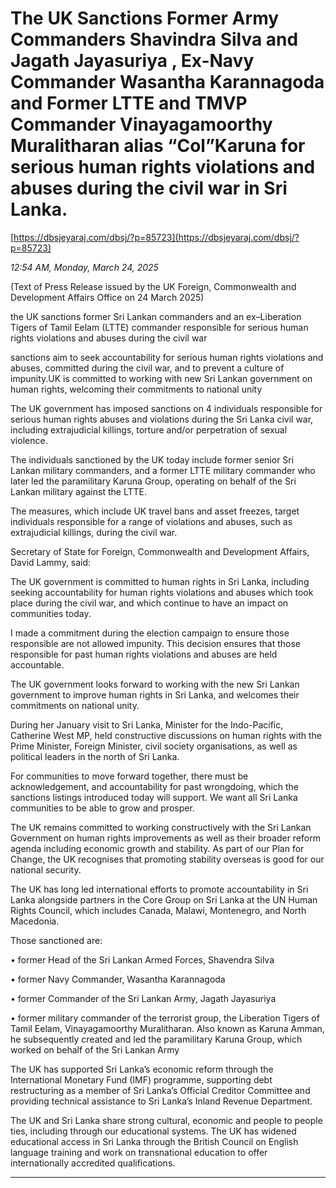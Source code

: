 # The UK Sanctions Former Army Commanders Shavindra Silva and Jagath Jayasuriya  , Ex-Navy Commander Wasantha Karannagoda and  Former LTTE and TMVP Commander Vinayagamoorthy Muralitharan alias “Col”Karuna for serious human rights violations and abuses during the civil war in Sri Lanka.

[https://dbsjeyaraj.com/dbsj/?p=85723](https://dbsjeyaraj.com/dbsj/?p=85723)

*12:54 AM, Monday, March 24, 2025*

(Text of Press Release issued by the UK Foreign, Commonwealth and Development Affairs Office on 24 March 2025)

the UK sanctions former Sri Lankan commanders and an ex–Liberation Tigers of Tamil Eelam (LTTE) commander responsible for serious human rights violations and abuses during the civil war

sanctions aim to seek accountability for serious human rights violations and abuses, committed during the civil war, and to prevent a culture of impunity.UK is committed to working with new Sri Lankan government on human rights, welcoming their commitments to national unity

The UK government has imposed sanctions on 4 individuals responsible for serious human rights abuses and violations during the Sri Lanka civil war, including extrajudicial killings, torture and/or perpetration of sexual violence.

The individuals sanctioned by the UK today include former senior Sri Lankan military commanders, and a former LTTE military commander who later led the paramilitary Karuna Group, operating on behalf of the Sri Lankan military against the LTTE.

The measures, which include UK travel bans and asset freezes, target individuals responsible for a range of violations and abuses, such as extrajudicial killings, during the civil war.

Secretary of State for Foreign, Commonwealth and Development Affairs, David Lammy, said:

The UK government is committed to human rights in Sri Lanka, including seeking accountability for human rights violations and abuses which took place during the civil war, and which continue to have an impact on communities today.

I made a commitment during the election campaign to ensure those responsible are not allowed impunity. This decision ensures that those responsible for past human rights violations and abuses are held accountable.

The UK government looks forward to working with the new Sri Lankan government to improve human rights in Sri Lanka, and welcomes their commitments on national unity.

During her January visit to Sri Lanka, Minister for the Indo-Pacific, Catherine West MP, held constructive discussions on human rights with the Prime Minister, Foreign Minister, civil society organisations, as well as political leaders in the north of Sri Lanka.

For communities to move forward together, there must be acknowledgement, and accountability for past wrongdoing, which the sanctions listings introduced today will support. We want all Sri Lanka communities to be able to grow and prosper.

The UK remains committed to working constructively with the Sri Lankan Government on human rights improvements as well as their broader reform agenda including economic growth and stability. As part of our Plan for Change, the UK recognises that promoting stability overseas is good for our national security.

The UK has long led international efforts to promote accountability in Sri Lanka alongside partners in the Core Group on Sri Lanka at the UN Human Rights Council, which includes Canada, Malawi, Montenegro, and North Macedonia.

Those sanctioned are:

•	former Head of the Sri Lankan Armed Forces, Shavendra Silva

•	former Navy Commander, Wasantha Karannagoda

•	former Commander of the Sri Lankan Army, Jagath Jayasuriya

•	former military commander of the terrorist group, the Liberation Tigers of Tamil Eelam, Vinayagamoorthy Muralitharan. Also known as Karuna Amman, he subsequently created and led the paramilitary Karuna Group, which worked on behalf of the Sri Lankan Army

The UK has supported Sri Lanka’s economic reform through the International Monetary Fund (IMF) programme, supporting debt restructuring as a member of Sri Lanka’s Official Creditor Committee and providing technical assistance to Sri Lanka’s Inland Revenue Department.

The UK and Sri Lanka share strong cultural, economic and people to people ties, including through our educational systems. The UK has widened educational access in Sri Lanka through the British Council on English language training and work on transnational education to offer internationally accredited qualifications.

*************************************

